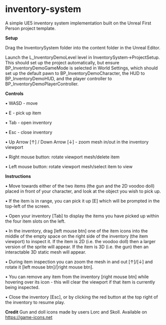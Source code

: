 # inventory-system
A simple UE5 inventory system implementation built on the Unreal First Person project template.

**Setup**

Drag the InventorySystem folder into the content folder in the Unreal Editor.

Launch the L_InventoryDemoLevel level in InventorySystem->ProjectSetup. This should set up the project automatically, but ensure BP_InventoryDemoGameMode is selected in World Settings, which should set up the default pawn to BP_InventoryDemoCharacter, the HUD to BP_InventoryDemoHUD, and the player controller to BP_InventoryDemoPlayerController.

**Controls**

• WASD - move

• E - pick up item

• Tab - open inventory

• Esc - close inventory

• Up Arrow [↑] / Down Arrow [↓] - zoom mesh in/out in the inventory viewport

• Right mouse button: rotate viewport mesh/delete item

• Left mouse button: rotate viewport mesh/select item to view

**Instructions**

• Move towards either of the two items (the gun and the 2D voodoo doll) placed in front of your character, and look at the object you wish to pick up.

• If the item is in range, you can pick it up [E] which will be prompted in the top-left of the screen.

• Open your inventory [Tab] to display the items you have picked up within the four item slots on the left.

• In the inventory, drag [left mouse btn] one of the item icons into the middle of the empty space on the right side of the inventory (the item viewport) to inspect it. If the item is 2D (i.e. the voodoo doll) then a larger version of the sprite will appear. If the item is 3D (i.e. the gun) then an interactable 3D static mesh will appear.

• During item inspection you can zoom the mesh in and out [↑]/[↓] and rotate it [left mouse btn]/[right mouse btn].

• You can remove any item from the inventory [right mouse btn] while hovering over its icon - this will clear the viewport if that item is currently being inspected.

• Close the inventory [Esc], or by clicking the red button at the top right of the inventory to resume play.

**Credit**
Gun and doll icons made by users Lorc and Skoll. Available on https://game-icons.net
